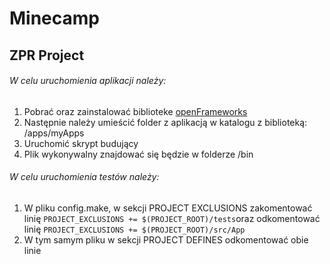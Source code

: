 # Minecamp
## ZPR Project

###### W celu uruchomienia aplikacji należy:

1. Pobrać oraz zainstalować biblioteke [openFrameworks](http://openframeworks.cc/) 
2. Następnie należy umieścić folder z aplikacją w katalogu z biblioteką: /apps/myApps
3. Uruchomić skrypt budujący
4. Plik wykonywalny znajdować się będzie w folderze /bin

###### W celu uruchomienia testów należy:
1. W pliku config.make, w sekcji PROJECT EXCLUSIONS zakomentować linię `PROJECT_EXCLUSIONS += $(PROJECT_ROOT)/tests`oraz odkomentować linię `PROJECT_EXCLUSIONS += $(PROJECT_ROOT)/src/App`
2. W tym samym pliku w sekcji PROJECT DEFINES odkomentować obie linie

